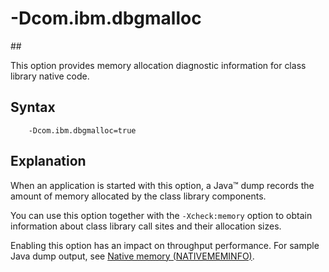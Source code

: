 <!--
* Copyright (c) 2017, 2018 IBM Corp. and others
*
* This program and the accompanying materials are made
* available under the terms of the Eclipse Public License 2.0
* which accompanies this distribution and is available at
* https://www.eclipse.org/legal/epl-2.0/ or the Apache
* License, Version 2.0 which accompanies this distribution and
* is available at https://www.apache.org/licenses/LICENSE-2.0.
*
* This Source Code may also be made available under the
* following Secondary Licenses when the conditions for such
* availability set forth in the Eclipse Public License, v. 2.0
* are satisfied: GNU General Public License, version 2 with
* the GNU Classpath Exception [1] and GNU General Public
* License, version 2 with the OpenJDK Assembly Exception [2].
*
* [1] https://www.gnu.org/software/classpath/license.html
* [2] http://openjdk.java.net/legal/assembly-exception.html
*
* SPDX-License-Identifier: EPL-2.0 OR Apache-2.0 OR GPL-2.0 WITH
* Classpath-exception-2.0 OR LicenseRef-GPL-2.0 WITH Assembly-exception
-->

# -Dcom.ibm.dbgmalloc

##<i class="fa fa-eye"></i>

This option provides memory allocation diagnostic information for class library native code.


## Syntax

        -Dcom.ibm.dbgmalloc=true

## Explanation

When an application is started with this option, a Java&trade; dump records the amount of memory allocated by the class library components.

You can use this option together with the `-Xcheck:memory` option to obtain information about class library call sites and their allocation sizes.

Enabling this option has an impact on throughput performance. For sample Java dump output, see [Native memory (NATIVEMEMINFO)](https://www.ibm.com/support/knowledgecenter/SSYKE2_8.0.0/com.ibm.java.vm.80.doc/docs/javadump_tags_nativememinfo.html).


<!-- ==== END OF TOPIC ==== dcomibmdbgmalloc.md ==== -->
